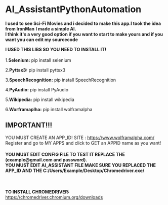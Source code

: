 # AI_AssistantPythonAutomation
<b>I used to see Sci-Fi Movies and i decided to make this app.I took the idea from IronMan</b>
<b>I made a simple AI.<br>I think it's a very good option if you want to start to make yours and if you want you can edit my sourcecode</b>

<b>I USED THIS LIBS SO YOU NEED TO INSTALL IT!</b><br>
<br>
1.<b>Selenium:</b>
pip install selenium

2.<b>Pyttsx3:</b>
pip install pyttsx3

3.<b>SpeechRecognition:</b>
pip install SpeechRecognition

4.<b>PyAudio:</b>
pip install PyAudio

5.<b>Wikipedia:</b>
pip install wikipedia

6.<b>Worframaplha:</b>
pip install wolframalpha

<b><h2>IMPORTANT!!!<br></b></h2>
YOU MUST CREATE AN APP_ID! 
SITE : https://www.wolframalpha.com/ <br>
Register and go to MY APPS  and click to GET an APPID name as you want!


<h4>YOU MUST EDIT CONFIG FILE TO TEST IT REPLACE THE (example@gmail.com and password).<BR>YOU MUST EDIT AI_ASSISTANT FILE MAKE SURE YOU REPLACED THE APP_ID AND THE C:/Users/Example/Desktop/Chromedriver.exe/ </h4></br>

<B>TO INSTALL CHROMEDRIVER:</B> https://chromedriver.chromium.org/downloads 
